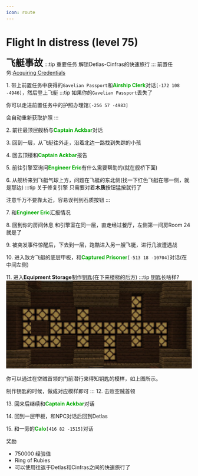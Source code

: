 ```yaml
---
icon: route
---
```


# Flight In distress (level 75)
<span style="font-size: 25px;">**飞艇事故**</span>
:::tip 重要任务
解锁Detlas-Cinfras的快速旅行
:::
前置任务:[Acquiring Credentials](/quests/lvl71-80/level%2074%20-%20aquiring%20of%20credentials.html)


<span class="stage-index">1.</span> 带上前置任务中获得的`Gavelian Passport`和<font color=00AA00>**Airship Clerk**</font>对话`[-172 108 -4946]`，然后登上飞艇
:::tip
如果你的`Gavelian Passport`丢失了

你可以走进前置任务中的护照办理馆`[-256 57 -4983]`

会自动重新获取护照
:::


<span class="stage-index">2.</span> 前往最顶层舰桥与<font color=00AA00>**Captain Ackbar**</font>对话

<span class="stage-index">3.</span> 回到一层，从飞艇往外走，沿着北边一路找到失踪的小孩

<span class="stage-index">4.</span> 回去顶楼和<font color=00AA00>**Captain Ackbar**</font>报告

<span class="stage-index">5.</span> 前往引擎室询问<font color=00AA00>**Engineer Eric**</font>有什么需要帮助的(就在舰桥下面)

<span class="stage-index">6.</span> 从舰桥来到飞艇气球上方，问题在飞艇的东北侧(找一下红色飞艇在哪一侧，就是那边)
:::tip 关于修复引擎
只需要对着**木质**按钮猛按就行了

注意千万不要靠太近，容易误判到石质按钮
:::

<span class="stage-index">7.</span> 和<font color=00AA00>**Engineer Eric**</font>汇报情况

<span class="stage-index">8.</span> 回到你的房间休息
和引擎室在同一层，直走经过餐厅，左侧第一间房Room 24就是了

<span class="stage-index">9.</span> 被突发事件惊醒后，下去到一层，跑酷进入另一艘飞艇，进行几波遭遇战

<span class="stage-index">10.</span> 进入敌方飞艇的底层甲板，和<font color=00AA00>**Captured Prisoner**</font>`[-513 18 -10704]`对话(在中间左侧)

<span class="stage-index">11.</span> 进入**Equipment Storage**制作钥匙(在下来楼梯的后方)
:::tip 钥匙长啥样?
![](/assets/img/lvl75-1.jpg)

你可以通过在空贼首领的门前潜行来得知钥匙的模样，如上图所示。

制作钥匙的时候，做成对应模样即可
:::
<span class="stage-index">12.</span> 击败空贼首领

<span class="stage-index">13.</span> 回来后继续和<font color=00AA00>**Captain Ackbar**</font>对话

<span class="stage-index">14.</span> 回到一层甲板，和NPC对话后回到Detlas

<span class="stage-index">15.</span> 和一旁的<font color=00AA00>**Calo**</font>`[416 82 -1515]`对话



奖励
+ 750000 经验值
+ Ring of Rubies
+ 可以使用往返于Detlas和Cinfras之间的快速旅行了
